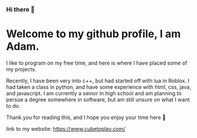 ### Hi there 👋
# Welcome to my github profile, I am Adam.
I like to program on my free time, and here is where I have placed some of my projects.

Recently, I have been very into c++, but had started off with lua in Roblox. I had taken a class in python, and have some experience with html, css, java, and javascript.
I am currently a seinor in high school and am planning to persue a degree somewhere in software, but am still unsure on what I want to do.

Thank you for reading this, and I hope you enjoy your time here 👋

link to my website: https://www.cubetoplay.com/
